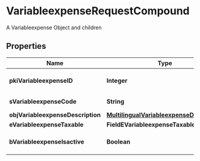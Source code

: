 

# VariableexpenseRequestCompound

A Variableexpense Object and children

## Properties

| Name | Type | Description | Notes |
|------------ | ------------- | ------------- | -------------|
|**pkiVariableexpenseID** | **Integer** | The unique ID of the Variableexpense |  [optional] |
|**sVariableexpenseCode** | **String** | The code of the Variableexpense |  |
|**objVariableexpenseDescription** | [**MultilingualVariableexpenseDescription**](MultilingualVariableexpenseDescription.md) |  |  |
|**eVariableexpenseTaxable** | **FieldEVariableexpenseTaxable** |  |  |
|**bVariableexpenseIsactive** | **Boolean** | Whether the variableexpense is active or not |  |



